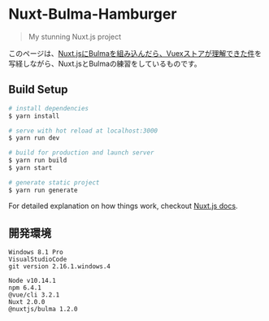 # Nuxt-Bulma-Hamburger

> My stunning Nuxt.js project

このページは、[Nuxt.jsにBulmaを組み込んだら、Vuexストアが理解できた件](https://qiita.com/isamusuzuki/items/5ec800e423a3a56ef03d)を写経しながら、Nuxt.jsとBulmaの練習をしているものです。

## Build Setup

``` bash
# install dependencies
$ yarn install

# serve with hot reload at localhost:3000
$ yarn run dev

# build for production and launch server
$ yarn run build
$ yarn start

# generate static project
$ yarn run generate
```

For detailed explanation on how things work, checkout [Nuxt.js docs](https://nuxtjs.org).

## 開発環境

```
Windows 8.1 Pro
VisualStudioCode
git version 2.16.1.windows.4

Node v10.14.1
npm 6.4.1
@vue/cli 3.2.1
Nuxt 2.0.0
@nuxtjs/bulma 1.2.0
```
